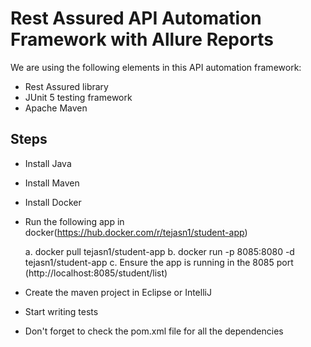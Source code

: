 # Rest Assured API Automation Framework with Allure Reports

We are using the following elements in this API automation framework:
 - Rest Assured library
 - JUnit 5 testing framework
 - Apache Maven

## Steps
 - Install Java
 - Install Maven
 - Install Docker
 - Run the following app in docker(https://hub.docker.com/r/tejasn1/student-app)
	
	a. docker pull tejasn1/student-app
	b. docker run -p 8085:8080 -d tejasn1/student-app
	c. Ensure the app is running in the 8085 port (http://localhost:8085/student/list)
	
 - Create the maven project in Eclipse or IntelliJ 		
 - Start writing tests
 - Don't forget to check the pom.xml file for all the dependencies